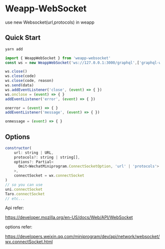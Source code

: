 # Weapp-WebSocket

use new Websocket(url,protocols) in weapp

## Quick Start

```sh
yarn add 
```

```js
import { WeappWebSocket } from 'weapp-websocket'
const ws = new WeappWebSocket('ws://127.0.0.1:3000/graphql',['graphql-ws'])

ws.close()
ws.close(code)
ws.close(code, reason)
ws.send(data)
ws.addEventListener('close', (event) => { })
ws.onclose = (event) => { }
addEventListener('error', (event) => { })

onerror = (event) => { }
addEventListener('message', (event) => { })

onmessage = (event) => { }
```

## Options

```js
constructor(
    url: string | URL,
    protocols?: string | string[],
    options?: Partial<
      Omit<WechatMiniprogram.ConnectSocketOption, 'url' | 'protocols'>
    >,
    connectSocket = wx.connectSocket
)
// so you can use 
uni.connectSocket
Taro.connectSocket 
// etc...
```

Api refer:

<https://developer.mozilla.org/en-US/docs/Web/API/WebSocket>

options refer:

<https://developers.weixin.qq.com/miniprogram/dev/api/network/websocket/wx.connectSocket.html>

